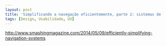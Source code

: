 ```yaml
---
layout: post
title: 'Simplificando a navegação eficientemente, parte 2: sistemas de navegação'
tags: [Design, Usabilidade, UX]
---
```


<http://www.smashingmagazine.com/2014/05/09/efficiently-simplifying-navigation-systems>
